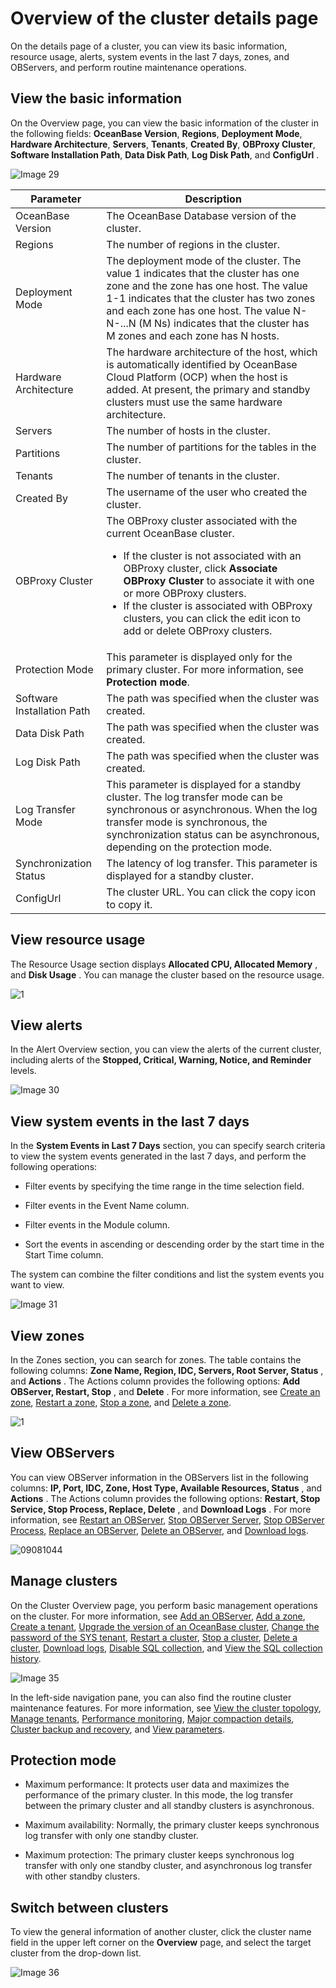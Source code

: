 # Overview of the cluster details page

On the details page of a cluster, you can view its basic information, resource usage, alerts, system events in the last 7 days, zones, and OBServers, and perform routine maintenance operations.

## View the basic information

On the Overview page, you can view the basic information of the cluster in the following fields: **OceanBase Version**, **Regions**, **Deployment Mode**, **Hardware Architecture**, **Servers**, **Tenants**, **Created By**, **OBProxy Cluster**, **Software Installation Path**, **Data Disk Path**, **Log Disk Path**, and **ConfigUrl** .

![Image 29](https://obbusiness-private.oss-cn-shanghai.aliyuncs.com/doc/img/ocp/%E9%9B%86%E7%BE%A4%E4%BF%A1%E6%81%AF1.png)

|         Parameter          |                                                                                                                                                                                                                     Description                                                                                                                                                                                                                     |
|----------------------------|-----------------------------------------------------------------------------------------------------------------------------------------------------------------------------------------------------------------------------------------------------------------------------------------------------------------------------------------------------------------------------------------------------------------------------------------------------|
| OceanBase Version          | The OceanBase Database version of the cluster.                                                                                                                                                                                                                                                                                                                                                                                                      |
| Regions                    | The number of regions in the cluster.                                                                                                                                                                                                                                                                                                                                                                                                               |
| Deployment Mode            | The deployment mode of the cluster.  The value 1 indicates that the cluster has one zone and the zone has one host.  The value 1-1 indicates that the cluster has two zones and each zone has one host.  The value N-N-...N (M Ns) indicates that the cluster has M zones and each zone has N hosts.                                                                                                |
| Hardware Architecture      | The hardware architecture of the host, which is automatically identified by OceanBase Cloud Platform (OCP) when the host is added.  At present, the primary and standby clusters must use the same hardware architecture.                                                                                                                                                                                                           |
| Servers                    | The number of hosts in the cluster.                                                                                                                                                                                                                                                                                                                                                                                                                 |
| Partitions                 | The number of partitions for the tables in the cluster.                                                                                                                                                                                                                                                                                                                                                                                             |
| Tenants                    | The number of tenants in the cluster.                                                                                                                                                                                                                                                                                                                                                                                                               |
| Created By                 | The username of the user who created the cluster.                                                                                                                                                                                                                                                                                                                                                                                                   |
| OBProxy Cluster            | The OBProxy cluster associated with the current OceanBase cluster.  <ul><li>If the cluster is not associated with an OBProxy cluster, click **Associate OBProxy Cluster** to associate it with one or more OBProxy clusters.</li><li> If the cluster is associated with OBProxy clusters, you can click the edit icon to add or delete OBProxy clusters.  </li></ul>  |
| Protection Mode            | This parameter is displayed only for the primary cluster. For more information, see **Protection mode**.                                                                                                                                                                                                                                                                                                        |
| Software Installation Path | The path was specified when the cluster was created.                                                                                                                                                                                                                                                                                                                                                                                                |
| Data Disk Path             | The path was specified when the cluster was created.                                                                                                                                                                                                                                                                                                                                                                                                |
| Log Disk Path              | The path was specified when the cluster was created.                                                                                                                                                                                                                                                                                                                                                                                                |
| Log Transfer Mode          | This parameter is displayed for a standby cluster. The log transfer mode can be synchronous or asynchronous. When the log transfer mode is synchronous, the synchronization status can be asynchronous, depending on the protection mode.                                                                                                                                                                                                           |
| Synchronization Status     | The latency of log transfer. This parameter is displayed for a standby cluster.                                                                                                                                                                                                                                                                                                                                                                     |
| ConfigUrl                  | The cluster URL. You can click the copy icon to copy it.                                                                                                                                                                                                                                                                                                                                                                                            |

## View resource usage

The Resource Usage section displays **Allocated CPU, Allocated Memory** , and **Disk Usage** . You can manage the cluster based on the resource usage.

![1](https://obbusiness-private.oss-cn-shanghai.aliyuncs.com/doc/img/ocp/%E8%B5%84%E6%BA%90%E6%B0%B4%E4%BD%8D2.png)

## View alerts

In the Alert Overview section, you can view the alerts of the current cluster, including alerts of the **Stopped, Critical, Warning, Notice, and Reminder** levels.

![Image 30](https://help-static-aliyun-doc.aliyuncs.com/assets/img/en-US/6129533561/p440335.png)

## View system events in the last 7 days

In the **System Events in Last 7 Days** section, you can specify search criteria to view the system events generated in the last 7 days, and perform the following operations:

* Filter events by specifying the time range in the time selection field.

* Filter events in the Event Name column.

* Filter events in the Module column.

* Sort the events in ascending or descending order by the start time in the Start Time column.

The system can combine the filter conditions and list the system events you want to view.

![Image 31](https://help-static-aliyun-doc.aliyuncs.com/assets/img/en-US/6129533561/p440336.png)

## View zones

In the Zones section, you can search for zones. The table contains the following columns: **Zone Name, Region, IDC, Servers, Root Server, Status** , and **Actions** . The Actions column provides the following options: **Add OBServer, Restart, Stop** , and **Delete** . For more information, see [Create an zone](../../4.cluster-features/2.basic-operations/6.manage-a-zone/1.create-zone-1.md), [Restart a zone](../../4.cluster-features/2.basic-operations/6.manage-a-zone/2.restart-zone.md), [Stop a zone](../../4.cluster-features/2.basic-operations/6.manage-a-zone/3.stop-zone.md), and [Delete a zone](../../4.cluster-features/2.basic-operations/6.manage-a-zone/4.delete-a-zone.md).

![1](https://help-static-aliyun-doc.aliyuncs.com/assets/img/en-US/5578778461/p264941.png)

## View OBServers

You can view OBServer information in the OBServers list in the following columns: **IP, Port, IDC, Zone, Host Type, Available Resources, Status** , and **Actions** . The Actions column provides the following options: **Restart, Stop Service, Stop Process, Replace, Delete** , and **Download Logs** . For more information, see [Restart an OBServer](../../4.cluster-features/2.basic-operations/7.manage-observer/2.restart-observer.md), [Stop OBServer Server](../../4.cluster-features/2.basic-operations/7.manage-observer/3.stop-observer.md), [Stop OBServer Process](../../4.cluster-features/2.basic-operations/7.manage-observer/4.stop-observer-process.md), [Replace an OBServer](../../4.cluster-features/2.basic-operations/7.manage-observer/5.replace-observer.md), [Delete an OBServer](../../4.cluster-features/2.basic-operations/7.manage-observer/6.delete-observer.md), and [Download logs](../../10.system-management-features/14.log-query.md).

![09081044](https://obbusiness-private.oss-cn-shanghai.aliyuncs.com/doc/img/ocp/observer1.png)

## Manage clusters

On the Cluster Overview page, you perform basic management operations on the cluster. For more information, see [Add an OBServer](../../4.cluster-features/2.basic-operations/7.manage-observer/1.add-an-observer.md), [Add a zone](../../4.cluster-features/2.basic-operations/6.manage-a-zone/1.create-zone-1.md), [Create a tenant](../../5.tenant-functions/2.manage-basic-tenant-operations/1.create-a-tenant-3.md), [Upgrade the version of an OceanBase cluster](../../4.cluster-features/2.basic-operations/8.upgrade-version-1.md), [Change the password of the SYS tenant](../../4.cluster-features/2.basic-operations/9.change-password-2.md), [Restart a cluster](../../4.cluster-features/2.basic-operations/5.restart-a-cluster-1.md), [Stop a cluster](../../4.cluster-features/2.basic-operations/4.stop-a-cluster-1.md), [Delete a cluster](../../4.cluster-features/2.basic-operations/3.delete-a-cluster-1.md), [Download logs](../../4.cluster-features/2.basic-operations/10.download-log.md), [Disable SQL collection](../../4.cluster-features/2.basic-operations/11.disable-sql-collection.md), and [View the SQL collection history](../../4.cluster-features/2.basic-operations/12.view-the-sql-collection-switch-history.md).

![Image 35](https://help-static-aliyun-doc.aliyuncs.com/assets/img/en-US/5129533561/p440337.png)

In the left-side navigation pane, you can also find the routine cluster maintenance features. For more information, see [View the cluster topology](../../4.cluster-features/3.view-the-topology-of-a-cluster.md), [Manage tenants](../../5.tenant-functions/1.manage-tenant-operations.md), [Performance monitoring](../../4.cluster-features/5.performance-monitoring-1.md), [Major compaction details](../../4.cluster-features/7.merge-management/2.merge-details-1.md), [Cluster backup and recovery](../../4.cluster-features/8.cluster-backup-and-recovery.md), and [View parameters](../../4.cluster-features/9.parameters-1/1.view-the-parameter-list-2.md).

## Protection mode

* Maximum performance: It protects user data and maximizes the performance of the primary cluster. In this mode, the log transfer between the primary cluster and all standby clusters is asynchronous.

* Maximum availability: Normally, the primary cluster keeps synchronous log transfer with only one standby cluster.

* Maximum protection: The primary cluster keeps synchronous log transfer with only one standby cluster, and asynchronous log transfer with other standby clusters.

## Switch between clusters

To view the general information of another cluster, click the cluster name field in the upper left corner on the **Overview** page, and select the target cluster from the drop-down list.

![Image 36](https://help-static-aliyun-doc.aliyuncs.com/assets/img/en-US/5129533561/p440338.png)
